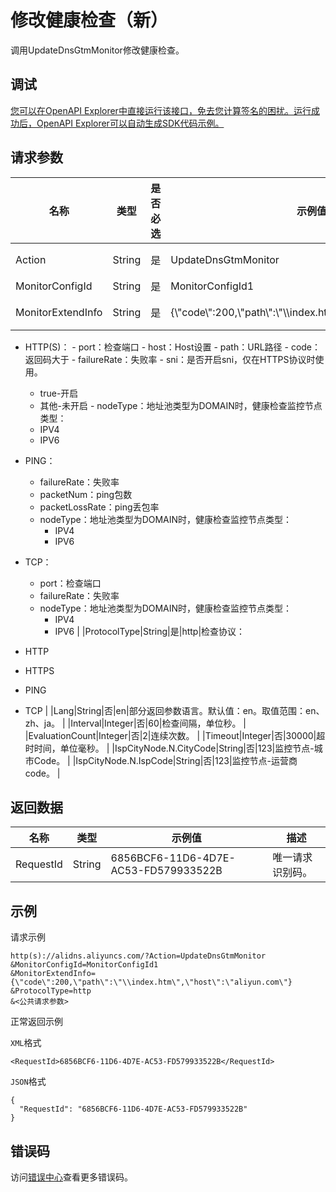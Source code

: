 # 修改健康检查（新）

调用UpdateDnsGtmMonitor修改健康检查。

## 调试

[您可以在OpenAPI Explorer中直接运行该接口，免去您计算签名的困扰。运行成功后，OpenAPI Explorer可以自动生成SDK代码示例。](https://api.aliyun.com/#product=Alidns&api=UpdateDnsGtmMonitor&type=RPC&version=2015-01-09)

## 请求参数

|名称|类型|是否必选|示例值|描述|
|--|--|----|---|--|
|Action|String|是|UpdateDnsGtmMonitor|系统规定参数。取值：UpdateDnsGtmMonitor。 |
|MonitorConfigId|String|是|MonitorConfigId1|健康检查配置id。 |
|MonitorExtendInfo|String|是|\{\\"code\\":200,\\"path\\":\\"\\\\index.htm\\",\\"host\\":\\"aliyun.com\\"\}|扩展信息，各协议检查所需参数：

 -   HTTP\(S\)：
    -   port：检查端口
    -   host：Host设置
    -   path：URL路径
    -   code：返回码大于
    -   failureRate：失败率
    -   sni：是否开启sni，仅在HTTPS协议时使用。
        -   true-开启
        -   其他-未开启
    -   nodeType：地址池类型为DOMAIN时，健康检查监控节点类型：
        -   IPV4
        -   IPV6
-   PING：
    -   failureRate：失败率
    -   packetNum：ping包数
    -   packetLossRate：ping丢包率
    -   nodeType：地址池类型为DOMAIN时，健康检查监控节点类型：
        -   IPV4
        -   IPV6
-   TCP：
    -   port：检查端口
    -   failureRate：失败率
    -   nodeType：地址池类型为DOMAIN时，健康检查监控节点类型：
        -   IPV4
        -   IPV6 |
|ProtocolType|String|是|http|检查协议：

 -   HTTP
-   HTTPS
-   PING
-   TCP |
|Lang|String|否|en|部分返回参数语言。默认值：en。取值范围：en、zh、ja。 |
|Interval|Integer|否|60|检查间隔，单位秒。 |
|EvaluationCount|Integer|否|2|连续次数。 |
|Timeout|Integer|否|30000|超时时间，单位毫秒。 |
|IspCityNode.N.CityCode|String|否|123|监控节点-城市Code。 |
|IspCityNode.N.IspCode|String|否|123|监控节点-运营商code。 |

## 返回数据

|名称|类型|示例值|描述|
|--|--|---|--|
|RequestId|String|6856BCF6-11D6-4D7E-AC53-FD579933522B|唯一请求识别码。 |

## 示例

请求示例

```
http(s)://alidns.aliyuncs.com/?Action=UpdateDnsGtmMonitor
&MonitorConfigId=MonitorConfigId1
&MonitorExtendInfo={\"code\":200,\"path\":\"\\index.htm\",\"host\":\"aliyun.com\"}
&ProtocolType=http
&<公共请求参数>
```

正常返回示例

`XML`格式

```
<RequestId>6856BCF6-11D6-4D7E-AC53-FD579933522B</RequestId>
```

`JSON`格式

```
{
  "RequestId": "6856BCF6-11D6-4D7E-AC53-FD579933522B"
}
```

## 错误码

访问[错误中心](https://error-center.aliyun.com/status/product/Alidns)查看更多错误码。

